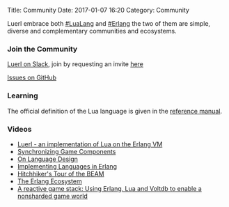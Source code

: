 Title: Community
Date: 2017-01-07 16:20
Category: Community

Luerl embrace both [#LuaLang](https://twitter.com/hashtag/lualang?src=hash) and [#Erlang](https://twitter.com/hashtag/erlang?src=hash) the two of them are simple, diverse and complementary communities and ecosystems.

### Join the Community

[Luerl on Slack](https://luerl.slack.com), join by requesting an invite [here](http://luerl-slack.herokuapp.com/)

[Issues on GitHub](https://github.com/rvirding/luerl/issues)

### Learning

The official definition of the Lua language is given in the [reference manual](https://www.lua.org/manual/5.2/).

### Videos

- [Luerl - an implementation of Lua on the Erlang VM](https://www.youtube.com/watch?v=A6_bt6tK2Is)
- [Synchronizing Game Components](https://www.youtube.com/watch?v=eHTePEtLV-c)
- [On Language Design](https://www.youtube.com/watch?v=f3rP3JRq7Mw)
- [Implementing Languages in Erlang](https://www.youtube.com/watch?v=du6qWa8lWZA)
- [Hitchhiker's Tour of the BEAM](https://www.youtube.com/watch?v=_Pwlvy3zz9M)
- [The Erlang Ecosystem](https://www.youtube.com/watch?v=iypTz5HoE-U)
- [A reactive game stack: Using Erlang, Lua and Voltdb to enable a nonsharded game world](https://www.youtube.com/watch?v=BiBvOGP-GNg)
